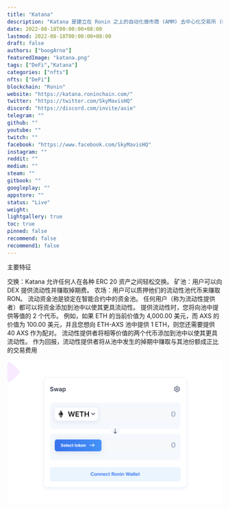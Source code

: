 ```yaml
---
title: "Katana"
description: "Katana 是建立在 Ronin 之上的自动化做市商 (AMM) 去中心化交易所 (DEX)."
date: 2022-08-18T00:00:00+08:00
lastmod: 2022-08-18T00:00:00+08:00
draft: false
authors: ["boogArno"]
featuredImage: "katana.png"
tags: ["DeFi","Katana"]
categories: ["nfts"]
nfts: ["DeFi"]
blockchain: "Ronin"
website: "https://katana.roninchain.com/"
twitter: "https://twitter.com/SkyMavisHQ"
discord: "https://discord.com/invite/axie"
telegram: ""
github: ""
youtube: ""
twitch: ""
facebook: "https://www.facebook.com/SkyMavisHQ"
instagram: ""
reddit: ""
medium: ""
steam: ""
gitbook: ""
googleplay: ""
appstore: ""
status: "Live"
weight: 
lightgallery: true
toc: true
pinned: false
recommend: false
recommend1: false
---
```

主要特征

  交换：Katana 允许任何人在各种 ERC 20 资产之间轻松交换。
  矿池：用户可以向 DEX 提供流动性并赚取掉期费。
  农场：用户可以质押他们的流动性池代币来赚取 RON。
流动资金池是锁定在智能合约中的资金池。 任何用户（称为流动性提供者）都可以将资金添加到池中以使其更具流动性。
提供流动性时，您将向池中提供等值的 2 个代币。 例如，如果 ETH 的当前价值为 4,000.00 美元，而 AXS 的价值为 100.00 美元，并且您想向 ETH-AXS 池中提供 1 ETH，则您还需要提供 40 AXS 作为配对。
流动性提供者将相等价值的两个代币添加到池中以使其更具流动性。
作为回报，流动性提供者将从池中发生的掉期中赚取与其池份额成正比的交易费用

![katana-dapp-defi-hive-image1_8e1677ead00944c45ba2121a7caabfb8](katana-dapp-defi-hive-image1_8e1677ead00944c45ba2121a7caabfb8.png)